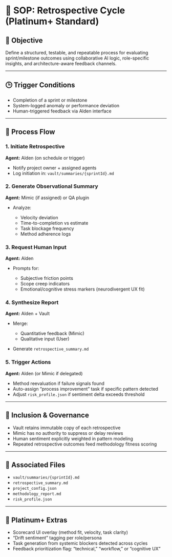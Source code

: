 # 📘 SOP: Retrospective Cycle (Platinum+ Standard)

## 🎯 Objective

Define a structured, testable, and repeatable process for evaluating sprint/milestone outcomes using collaborative AI logic, role-specific insights, and architecture-aware feedback channels.

---

## 🕒 Trigger Conditions

* Completion of a sprint or milestone
* System-logged anomaly or performance deviation
* Human-triggered feedback via Alden interface

---

## 🔁 Process Flow

### 1. **Initiate Retrospective**

**Agent:** Alden (on schedule or trigger)

* Notify project owner + assigned agents
* Log initiation in: `vault/summaries/{sprintId}.md`

### 2. **Generate Observational Summary**

**Agent:** Mimic (if assigned) or QA plugin

* Analyze:

  * Velocity deviation
  * Time-to-completion vs estimate
  * Task blockage frequency
  * Method adherence logs

### 3. **Request Human Input**

**Agent:** Alden

* Prompts for:

  * Subjective friction points
  * Scope creep indicators
  * Emotional/cognitive stress markers (neurodivergent UX fit)

### 4. **Synthesize Report**

**Agent:** Alden + Vault

* Merge:

  * Quantitative feedback (Mimic)
  * Qualitative input (User)
* Generate `retrospective_summary.md`

### 5. **Trigger Actions**

**Agent:** Alden (or Mimic if delegated)

* Method reevaluation if failure signals found
* Auto-assign “process improvement” task if specific pattern detected
* Adjust `risk_profile.json` if sentiment delta exceeds threshold

---

## 🧠 Inclusion & Governance

* Vault retains immutable copy of each retrospective
* Mimic has no authority to suppress or delay reviews
* Human sentiment explicitly weighted in pattern modeling
* Repeated retrospective outcomes feed methodology fitness scoring

---

## 📎 Associated Files

* `vault/summaries/{sprintId}.md`
* `retrospective_summary.md`
* `project_config.json`
* `methodology_report.md`
* `risk_profile.json`

---

## 🧠 Platinum+ Extras

* Scorecard UI overlay (method fit, velocity, task clarity)
* “Drift sentiment” tagging per role/persona
* Task generation from systemic blockers detected across cycles
* Feedback prioritization flag: “technical,” “workflow,” or “cognitive UX”
